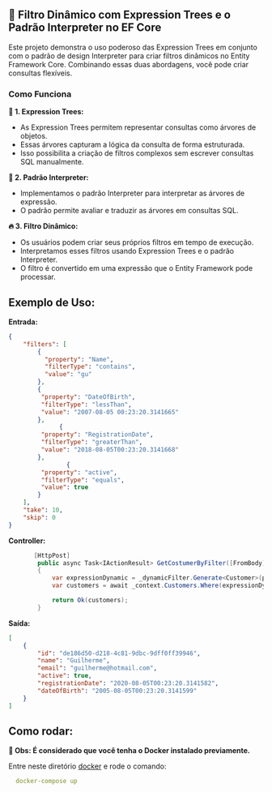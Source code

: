 ## :rocket:  Filtro Dinâmico com Expression Trees e o Padrão Interpreter no EF Core 

Este projeto demonstra o uso poderoso das Expression Trees em conjunto com o padrão de design Interpreter para criar filtros dinâmicos no Entity Framework Core. Combinando essas duas abordagens, você pode criar consultas flexíveis.

### Como Funciona
 **:deciduous_tree: 1. Expression Trees:**
- As Expression Trees permitem representar consultas como árvores de objetos.
- Essas árvores capturam a lógica da consulta de forma estruturada.
- Isso possibilita a criação de filtros complexos sem escrever consultas SQL manualmente.

**:raccoon: 2. Padrão Interpreter:**
- Implementamos o padrão Interpreter para interpretar as árvores de expressão.
- O padrão permite avaliar e traduzir as árvores em consultas SQL.

**:fire: 3. Filtro Dinâmico:**

- Os usuários podem criar seus próprios filtros em tempo de execução.
- Interpretamos esses filtros usando Expression Trees e o padrão Interpreter.
- O filtro é convertido em uma expressão que o Entity Framework pode processar.

## **Exemplo de Uso:**

**Entrada:**
```json
{
    "filters": [
        {
          "property": "Name",
          "filterType": "contains",
          "value": "gu"
        },
        {
         "property": "DateOfBirth",
         "filterType": "lessThan",
         "value": "2007-08-05 00:23:20.3141665"
        },
			  {
         "property": "RegistrationDate",
         "filterType": "greaterThan",
         "value": "2018-08-05T00:23:20.3141668"
        },
				{
         "property": "active",
         "filterType": "equals",
         "value": true
        }
    ],
    "take": 10,
    "skip": 0
}


```
**Controller:**
```cs
       [HttpPost]
        public async Task<IActionResult> GetCostumerByFilter([FromBody] PaginationFilter paginationFilter)
        {
            var expressionDynamic = _dynamicFilter.Generate<Customer>(paginationFilter.Filters.ToList());
            var customers = await _context.Customers.Where(expressionDynamic).ToListAsync();

            return Ok(customers);
        }
```
**Saída:**
```json
[
	{
		"id": "de186d50-d218-4c81-9dbc-9dff0ff39946",
		"name": "Guilherme",
		"email": "guilherme@hotmail.com",
		"active": true,
		"registrationDate": "2020-08-05T00:23:20.3141582",
		"dateOfBirth": "2005-08-05T00:23:20.3141599"
	}
]
```

## **Como rodar:**

  **:whale: Obs: É considerado que você tenha o Docker instalado previamente.**

  Entre neste diretório [docker](./docker) e rode o comando:
```yml 
  docker-compose up
```


